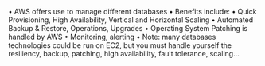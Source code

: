 • AWS offers use to manage different databases
• Benefits include:
	• Quick Provisioning, High Availability, Vertical and Horizontal Scaling
	• Automated Backup & Restore, Operations, Upgrades
	• Operating System Patching is handled by AWS
	• Monitoring, alerting
• Note: many databases technologies could be run on EC2, but you must
handle yourself the resiliency, backup, patching, high availability, fault
tolerance, scaling…